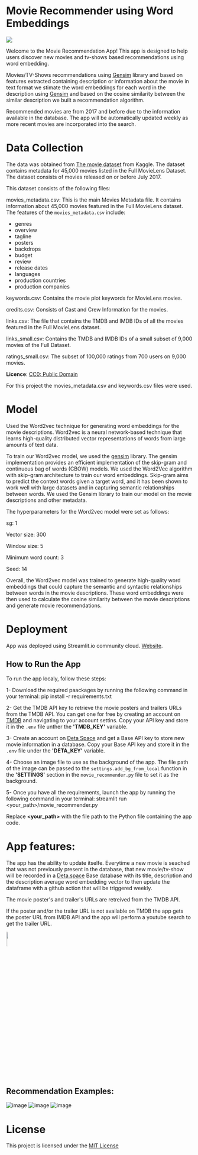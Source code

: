 # Movie Recommender using Word Embeddings

![](images/MovieMatch.gif)

Welcome to the Movie Recommendation App! This app is designed to help users discover new movies and tv-shows based recommendations using word embedding.

Movies/TV-Shows recommendations using [Gensim](https://radimrehurek.com/gensim/) library and based on features extracted containing description or information about the movie in text format we stimate the word embeddings for each word in the description using [Gensim](https://radimrehurek.com/gensim/) and based on the cosine similarity between the similar description we built a recommendation algorithm.

Recommended movies are from 2017 and before due to the information available in the database. The app will be automatically updated weekly as more recent movies are incorporated into the search.

# Data Collection

The data was obtained from [The movie dataset](https://www.kaggle.com/datasets/rounakbanik/the-movies-dataset) from Kaggle. The dataset contains metadata for 45,000 movies listed in the Full MovieLens Dataset. The dataset consists of movies released on or before July 2017.

This dataset consists of the following files:

movies_metadata.csv: This is the main Movies Metadata file. It contains information about 45,000 movies featured in the Full MovieLens dataset.
The features of the `movies_metadata.csv` include:
* genres
* overview
* tagline
* posters
* backdrops
* budget
* review
* release dates
* languages
* production countries
* production companies

keywords.csv: Contains the movie plot keywords for MovieLens movies.

credits.csv: Consists of Cast and Crew Information for the movies.

links.csv: The file that contains the TMDB and IMDB IDs of all the movies featured in the Full MovieLens dataset.

links_small.csv: Contains the TMDB and IMDB IDs of a small subset of 9,000 movies of the Full Dataset.

ratings_small.csv: The subset of 100,000 ratings from 700 users on 9,000 movies.

**Licence**:  [CC0: Public Domain](https://creativecommons.org/publicdomain/zero/1.0/)

For this project the movies_metadata.csv and keywords.csv files were used.

# Model 

Used the Word2vec technique for generating word embeddings for the movie descriptions. Word2vec is a neural network-based technique that learns high-quality distributed vector representations of words from large amounts of text data.

To train our Word2vec model, we used the [gensim](https://radimrehurek.com/gensim/) library. The gensim implementation provides an efficient implementation of the skip-gram and continuous bag of words (CBOW) models. We used the Word2Vec algorithm with skip-gram architecture to train our word embeddings. Skip-gram aims to predict the context words given a target word, and it has been shown to work well with large datasets and in capturing semantic relationships between words. We used the Gensim library to train our model on the movie descriptions and other metadata.

The hyperparameters for the Word2vec model were set as follows:

sg: 1

Vector size: 300

Window size: 5

Minimum word count: 3

Seed: 14

Overall, the Word2vec model was trained to generate high-quality word embeddings that could capture the semantic and syntactic relationships between words in the movie descriptions. These word embeddings were then used to calculate the cosine similarity between the movie descriptions and generate movie recommendations.
 
# Deployment

App was deployed using Streamlit.io community cloud. [Website](link).

## How to Run the App

To run the app localy, follow these steps:

1- Download the required paackages by running the following command in your terminal:
  pip install -r requirements.txt
 
2- Get the TMDB API key to retrieve the movie posters and trailers URLs from the TMDB API. You can get one for free by creating an account on [TMDB](https://www.themoviedb.org/) and navigating to your account settins. Copy your API key and store it in the `.env` file unther the **'TMDB_KEY'** variable.

3- Create an account on [Deta Space](https://deta.space/) and get a Base API key to store new movie information in a database. Copy your Base API key and store it in the `.env` file under the **'DETA_KEY'** variable.

4- Choose an image file to use as the background of the app. The file path of the image can be passed to the `settings.add_bg_from_local` function in the **'SETTINGS'** section in the `movie_recommender.py` file to set it as the background.

5- Once you have all the requirements, launch the app by running the following command in your terminal: streamlit run <your_path>/movie_recommender.py

 Replace **<your_path>** with the file path to the Python file containing the app code.


# App features:

The app has the ability to update itselfe. Everytime a new movie is seached that was not previously present in the database, that new movie/tv-show will be recorded in a [Deta.space](https://deta.space/) Base database with its title, description and the description average word embedding vector to then update the dataframe with a github action that will be triggered weekly.

The movie poster's and trailer's URLs are retreived from the TMDB API.

If the poster and/or the trailer URL is not available on TMDB the app gets the poster URL from IMDB API and the app will perform a youtube search to get the trailer URL.

<img src="https://github.com/jeshuacn/movie_recommender_app/assets/33787097/c3984046-7c1d-4f14-b41e-7be458b0768f" width="10%" height="10%">

## Recommendation Examples:
![image](https://github.com/jeshuacn/movie_recommender_app/assets/33787097/a82c4b15-0b9f-45dc-b2d5-f5fa68af81a8)
![image](https://github.com/jeshuacn/movie_recommender_app/assets/33787097/e150b995-a265-4d5b-af9c-6282b80c30c8)
![image](https://github.com/jeshuacn/movie_recommender_app/assets/33787097/c06cd9d5-cae9-4fd8-aca3-c57f24df63b2)


# License
This project is licensed under the [MIT License](https://opensource.org/license/mit/)
